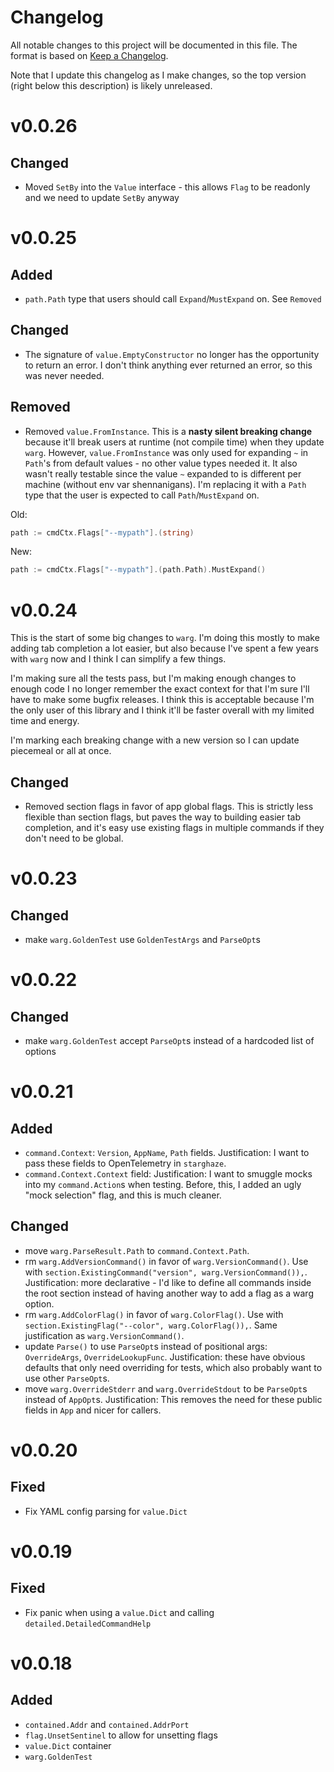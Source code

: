 # Changelog

All notable changes to this project will be documented in this file. The format
is based on [Keep a Changelog](https://keepachangelog.com/en/1.0.0/).

Note that I update this changelog as I make changes, so the top version (right
below this description) is likely unreleased.

# v0.0.26

## Changed

- Moved `SetBy` into the `Value` interface - this allows `Flag` to be readonly and we need to update `SetBy` anyway

# v0.0.25

## Added

- `path.Path` type that users should call `Expand`/`MustExpand` on. See `Removed`

## Changed

- The signature of `value.EmptyConstructor` no longer has the opportunity to
return an error. I don't think anything ever returned an error, so this was
never needed.

## Removed

- Removed `value.FromInstance`. This is a **nasty silent breaking change**
because it'll break users at runtime (not compile time) when they update
`warg`. However, `value.FromInstance` was only used for expanding `~` in
`Path`'s from default values - no other value types needed it. It also wasn't
really testable since the value `~` expanded to is different per machine
(without env var shennanigans). I'm replacing it with a `Path` type that the
user is expected to call `Path`/`MustExpand` on.

Old:

```go
path := cmdCtx.Flags["--mypath"].(string)
```

New:

```go
path := cmdCtx.Flags["--mypath"].(path.Path).MustExpand()
```

# v0.0.24

This is the start of some big changes to `warg`. I'm doing this mostly to make
adding tab completion a lot easier, but also because I've spent a few years
with `warg` now and I think I can simplify a few things.

I'm making sure all the tests pass, but I'm making enough changes to enough
code I no longer remember the exact context for that I'm sure I'll have to make
some bugfix releases. I think this is acceptable because I'm the only user of
this library and I think it'll be faster overall with my limited time and
energy.

I'm marking each breaking change with a new version so I can update piecemeal
or all at once.

## Changed

- Removed section flags in favor of app global flags. This is strictly less
  flexible than section flags, but paves the way to building easier tab
  completion, and it's easy use existing flags in multiple commands if they
  don't need to be global.

# v0.0.23

## Changed

- make `warg.GoldenTest` use `GoldenTestArgs` and `ParseOpt`s

# v0.0.22

## Changed

- make `warg.GoldenTest` accept `ParseOpt`s instead of a hardcoded list of options

# v0.0.21

## Added

- `command.Context`: `Version`, `AppName`, `Path` fields. Justification: I want
  to pass these fields to OpenTelemetry in `starghaze`.
- `command.Context.Context` field: Justification: I want to smuggle mocks into
  my `command.Action`s when testing. Before, this, I added an ugly "mock
  selection" flag, and this is much cleaner.

## Changed

- move `warg.ParseResult.Path` to `command.Context.Path`.
- rm `warg.AddVersionCommand()` in favor of `warg.VersionCommand()`. Use with
  `section.ExistingCommand("version", warg.VersionCommand()),`. Justification:
  more declarative - I'd like to define all commands inside the root section
  instead of having another way to add a flag as a warg option.
- rm `warg.AddColorFlag()` in favor of `warg.ColorFlag()`. Use with
  `section.ExistingFlag("--color", warg.ColorFlag()),`. Same justification as
  `warg.VersionCommand()`.
- update `Parse()` to use `ParseOpt`s instead of positional args:
  `OverrideArgs`, `OverrideLookupFunc`. Justification: these have obvious
  defaults that only need overriding for tests, which also probably want to use
  other `ParseOpt`s.
- move `warg.OverrideStderr` and `warg.OverrideStdout` to be `ParseOpt`s
  instead of `AppOpt`s. Justification: This removes the need for these public
  fields in `App` and nicer for callers.

# v0.0.20

## Fixed

- Fix YAML config parsing for `value.Dict`

# v0.0.19

## Fixed

- Fix panic when using a `value.Dict` and calling `detailed.DetailedCommandHelp`

# v0.0.18

## Added

- `contained.Addr` and `contained.AddrPort`
- `flag.UnsetSentinel` to allow for unsetting flags
- `value.Dict` container
- `warg.GoldenTest`
